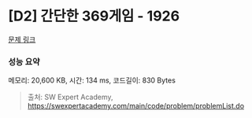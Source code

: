 # [D2] 간단한 369게임 - 1926 

[문제 링크](https://swexpertacademy.com/main/code/problem/problemDetail.do?contestProbId=AV5PTeo6AHUDFAUq) 

### 성능 요약

메모리: 20,600 KB, 시간: 134 ms, 코드길이: 830 Bytes



> 출처: SW Expert Academy, https://swexpertacademy.com/main/code/problem/problemList.do